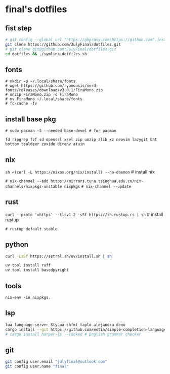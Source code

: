 # final's dotfiles

## fist step

```bash
# git config --global url."https://ghproxy.com/https://github.com".insteadOf "https://github.com"
git clone https://github.com/JulyFinal/dotfiles.git
# git clone git@github.com:JulyFinal/dotfiles.git
cd dotfiles && ./symlink-dotfiles.sh
```

## fonts
```
# mkdir -p ~/.local/share/fonts
# wget https://github.com/ryanoasis/nerd-fonts/releases/download/v3.0.1/FiraMono.zip
# unzip FiraMono.zip -d FiraMono
# mv FiraMono ~/.local/share/fonts
# fc-cache -fv
```


## install base pkg
`# sudo pacman -S --needed base-devel # for pacman`

`fd ripgrep fzf sd openssl xsel zip unzip zlib xz neovim lazygit bat bottom tealdeer zoxide direnv atuin`


## nix

`sh <(curl -L https://nixos.org/nix/install) --no-daemon`  # install nix

`# nix-channel --add https://mirrors.tuna.tsinghua.edu.cn/nix-channels/nixpkgs-unstable nixpkgs`
`# nix-channel --update`


## rust
`curl --proto '=https' --tlsv1.2 -sSf https://sh.rustup.rs | sh` # install rustup

`# rustup default stable`

## python
```bash
curl -LsSf https://astral.sh/uv/install.sh | sh

uv tool install ruff
uv tool install basedpyright
```

## tools
`nix-env -iA nixpkgs.`

## lsp
```bash
lua-language-server StyLua shfmt taplo alejandra deno
cargo install --git https://github.com/estin/simple-completion-language-server.git # for helix
# cargo install harper-ls --locked # English grammar checker
```


## git

```bash
git config user.email "julyfinal@outlook.com"
git config user.name "final"
```
